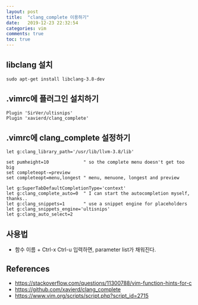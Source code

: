 ```yaml
---
layout: post
title:  "clang_complete 이용하기"
date:   2019-12-23 22:32:54
categories: vim
comments: true
toc: true
---
```


## libclang 설치

    sudo apt-get install libclang-3.8-dev

## .vimrc에 플러그인 설치하기

    Plugin 'SirVer/ultisnips'
    Plugin 'xavierd/clang_complete'

## .vimrc에 clang_complete 설정하기

    let g:clang_library_path='/usr/lib/llvm-3.8/lib'

    set pumheight=10             " so the complete menu doesn't get too big
    set completeopt-=preview
    set completeopt=menu,longest " menu, menuone, longest and preview

    let g:SuperTabDefaultCompletionType='context'
    let g:clang_complete_auto=0  " I can start the autocompletion myself, thanks..
    let g:clang_snippets=1       " use a snippet engine for placeholders
    let g:clang_snippets_engine='ultisnips'
    let g:clang_auto_select=2  

## 사용법
  - 함수 이름 + Ctrl-x Ctrl-u 입력하면, parameter list가 채워진다.

## References
  - https://stackoverflow.com/questions/11300788/vim-function-hints-for-c
  - https://github.com/xavierd/clang_complete
  - https://www.vim.org/scripts/script.php?script_id=2715

